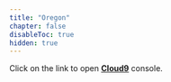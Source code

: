 ```yaml
---
title: "Oregon"
chapter: false
disableToc: true
hidden: true
---
```


Click on the link to open <b>[Cloud9]</b> console.

[Cloud9]: https://us-west-2.console.aws.amazon.com/cloud9/home?region=us-west-2